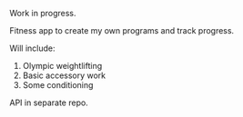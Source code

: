 Work in progress.

Fitness app to create my own programs and track progress.

Will include:
1. Olympic weightlifting
2. Basic accessory work
3. Some conditioning

API in separate repo.
